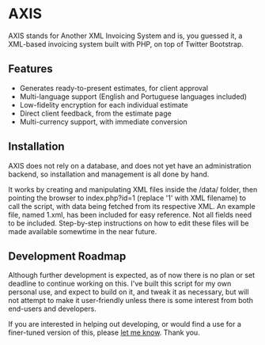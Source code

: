 AXIS
====

AXIS stands for Another XML Invoicing System and is, you guessed it, a XML-based invoicing system built with PHP, on top of Twitter Bootstrap.

Features
--------

* Generates ready-to-present estimates, for client approval
* Multi-language support (English and Portuguese languages included)
* Low-fidelity encryption for each individual estimate
* Direct client feedback, from the estimate page
* Multi-currency support, with immediate conversion

Installation
------------

AXIS does not rely on a database, and does not yet have an administration backend, so installation and management is all done by hand.

It works by creating and manipulating XML files inside the /data/ folder, then pointing the browser to index.php?id=1 (replace '1' with XML filename) to call the script, with data being fetched from its respective XML. An example file, named 1.xml, has been included for easy reference. Not all fields need to be included. Step-by-step instructions on how to edit these files will be made available somewtime in the near future.

Development Roadmap
-------------------

Although further development is expected, as of now there is no plan or set deadline to continue working on this. I've built this script for my own personal use, and expect to build on it, and tweak it as necessary, but will not attempt to make it user-friendly unless there is some interest from both end-users and developers.

If you are interested in helping out developing, or would find a use for a finer-tuned version of this, please [let me know](http://www.eduardonunes.me/person.php). Thank you.
